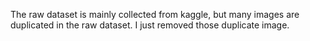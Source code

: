 The raw dataset is mainly collected from kaggle, but many images are duplicated in the raw dataset. I just removed those duplicate image. 
